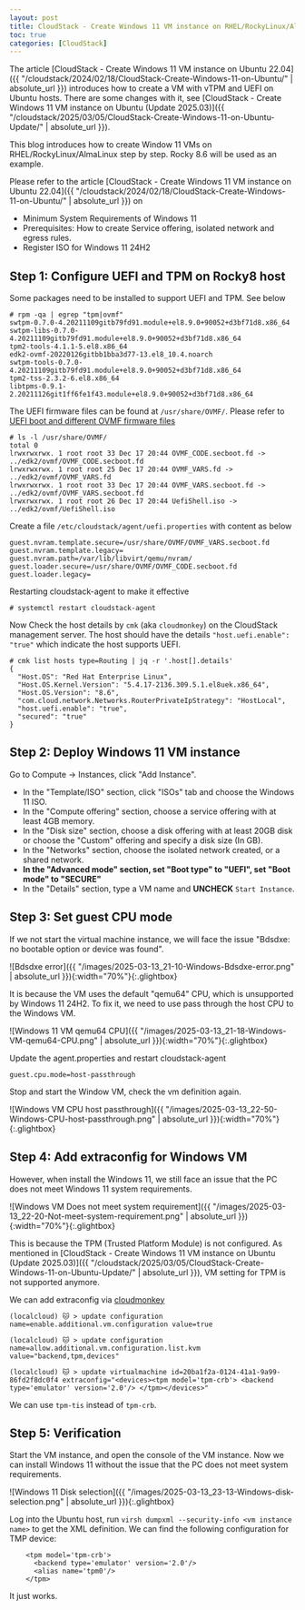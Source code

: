```yaml
---
layout: post
title: CloudStack - Create Windows 11 VM instance on RHEL/RockyLinux/AlmaLinux
toc: true
categories: [CloudStack]
---
```


The article [CloudStack - Create Windows 11 VM instance on Ubuntu 22.04]({{ "/cloudstack/2024/02/18/CloudStack-Create-Windows-11-on-Ubuntu/" | absolute_url }}) introduces how to create a VM with vTPM and UEFI on Ubuntu hosts. There are some changes with it, see [CloudStack - Create Windows 11 VM instance on Ubuntu (Update 2025.03)]({{ "/cloudstack/2025/03/05/CloudStack-Create-Windows-11-on-Ubuntu-Update/" | absolute_url }}).

This blog introduces how to create Window 11 VMs on RHEL/RockyLinux/AlmaLinux step by step. Rocky 8.6 will be used as an example.

<!--more-->

Please refer to the article [CloudStack - Create Windows 11 VM instance on Ubuntu 22.04]({{ "/cloudstack/2024/02/18/CloudStack-Create-Windows-11-on-Ubuntu/" | absolute_url }}) on
- Minimum System Requirements of Windows 11
- Prerequisites: How to create Service offering, isolated network and egress rules.
- Register ISO for Windows 11 24H2

## Step 1: Configure UEFI and TPM on Rocky8 host

Some packages need to be installed to support UEFI and TPM. See below

```
# rpm -qa | egrep "tpm|ovmf"
swtpm-0.7.0-4.20211109gitb79fd91.module+el8.9.0+90052+d3bf71d8.x86_64
swtpm-libs-0.7.0-4.20211109gitb79fd91.module+el8.9.0+90052+d3bf71d8.x86_64
tpm2-tools-4.1.1-5.el8.x86_64
edk2-ovmf-20220126gitbb1bba3d77-13.el8_10.4.noarch
swtpm-tools-0.7.0-4.20211109gitb79fd91.module+el8.9.0+90052+d3bf71d8.x86_64
tpm2-tss-2.3.2-6.el8.x86_64
libtpms-0.9.1-2.20211126git1ff6fe1f43.module+el8.9.0+90052+d3bf71d8.x86_64
```

The UEFI firmware files can be found at `/usr/share/OVMF/`. Please refer to [UEFI boot and different OVMF firmware files](https://askubuntu.com/a/1423636)
```
# ls -l /usr/share/OVMF/
total 0
lrwxrwxrwx. 1 root root 33 Dec 17 20:44 OVMF_CODE.secboot.fd -> ../edk2/ovmf/OVMF_CODE.secboot.fd
lrwxrwxrwx. 1 root root 25 Dec 17 20:44 OVMF_VARS.fd -> ../edk2/ovmf/OVMF_VARS.fd
lrwxrwxrwx. 1 root root 33 Dec 17 20:44 OVMF_VARS.secboot.fd -> ../edk2/ovmf/OVMF_VARS.secboot.fd
lrwxrwxrwx. 1 root root 26 Dec 17 20:44 UefiShell.iso -> ../edk2/ovmf/UefiShell.iso
```

Create a file `/etc/cloudstack/agent/uefi.properties` with content as below
```
guest.nvram.template.secure=/usr/share/OVMF/OVMF_VARS.secboot.fd
guest.nvram.template.legacy=
guest.nvram.path=/var/lib/libvirt/qemu/nvram/
guest.loader.secure=/usr/share/OVMF/OVMF_CODE.secboot.fd
guest.loader.legacy=
```

Restarting cloudstack-agent to make it effective
```
# systemctl restart cloudstack-agent
```

Now Check the host details by `cmk` (aka `cloudmonkey`) on the CloudStack management server. The host should have the details `"host.uefi.enable": "true"` which indicate the host supports UEFI.
```
# cmk list hosts type=Routing | jq -r '.host[].details'
{
  "Host.OS": "Red Hat Enterprise Linux",
  "Host.OS.Kernel.Version": "5.4.17-2136.309.5.1.el8uek.x86_64",
  "Host.OS.Version": "8.6",
  "com.cloud.network.Networks.RouterPrivateIpStrategy": "HostLocal",
  "host.uefi.enable": "true",
  "secured": "true"
}
```

## Step 2: Deploy Windows 11 VM instance

Go to Compute -> Instances, click "Add Instance".
- In the "Template/ISO" section, click "ISOs" tab and choose the Windows 11 ISO.
- In the "Compute offering" section, choose a service offering with at least 4GB memory.
- In the "Disk size" section, choose a disk offering with at least 20GB disk or choose the "Custom" offering and specify a disk size (In GB).
- In the "Networks" section, choose the isolated network created, or a shared network.
- <b>In the "Advanced mode" section, set "Boot type" to "UEFI", set "Boot mode" to "SECURE"</b>
- In the "Details" section, type a VM name and <b>UNCHECK</b> `Start Instance`.

## Step 3: Set guest CPU mode

If we not start the virtual machine instance, we will face the issue "Bdsdxe: no bootable option or device was found".

![Bdsdxe error]({{ "/images/2025-03-13_21-10-Windows-Bdsdxe-error.png" | absolute_url }}){:width="70%"}{:.glightbox}

It is because the VM uses the default "qemu64" CPU, which is unsupported by Windows 11 24H2. To fix it, we need to use pass through the host CPU to the Windows VM.

![Windows 11 VM qemu64 CPU]({{ "/images/2025-03-13_21-18-Windows-VM-qemu64-CPU.png" | absolute_url }}){:width="70%"}{:.glightbox}

Update the agent.properties and restart cloudstack-agent
```
guest.cpu.mode=host-passthrough
```

Stop and start the Window VM, check the vm definition again.

![Windows VM CPU host passthrough]({{ "/images/2025-03-13_22-50-Windows-CPU-host-passthrough.png" | absolute_url }}){:width="70%"}{:.glightbox}

## Step 4: Add extraconfig for Windows VM

However, when install the Windows 11, we still face an issue that the PC does not meet Windows 11 system requirements.

![Windows VM Does not meet system requirement]({{ "/images/2025-03-13_22-20-Not-meet-system-requirement.png" | absolute_url }}){:width="70%"}{:.glightbox}

This is because the TPM (Trusted Platform Module) is not configured. As mentioned in [CloudStack - Create Windows 11 VM instance on Ubuntu (Update 2025.03)]({{ "/cloudstack/2025/03/05/CloudStack-Create-Windows-11-on-Ubuntu-Update/" | absolute_url }}), VM setting for TPM is not supported anymore.

We can add extraconfig via [cloudmonkey](https://github.com/apache/cloudstack-cloudmonkey/releases)

```(localcloud) 🐱 > update configuration name=enable.additional.vm.configuration value=true```

```(localcloud) 🐱 > update configuration name=allow.additional.vm.configuration.list.kvm value="backend,tpm,devices"```

```(localcloud) 🐱 > update virtualmachine id=20ba1f2a-0124-41a1-9a99-86fd2f8dc0f4 extraconfig="<devices><tpm model='tpm-crb'> <backend type='emulator' version='2.0'/> </tpm></devices>"```


We can use `tpm-tis` instead of `tpm-crb`.

## Step 5: Verification

Start the VM instance, and open the console of the VM instance. Now we can install Windows 11 without the issue that the PC does not meet system requirements.

![Windows 11 Disk selection]({{ "/images/2025-03-13_23-13-Windows-disk-selection.png" | absolute_url }}){:.glightbox}

Log into the Ubuntu host, run `virsh dumpxml --security-info <vm instance name>` to get the XML definition. We can find the following configuration for TMP device:
```
    <tpm model='tpm-crb'>
      <backend type='emulator' version='2.0'/>
      <alias name='tpm0'/>
    </tpm>
```

It just works.

